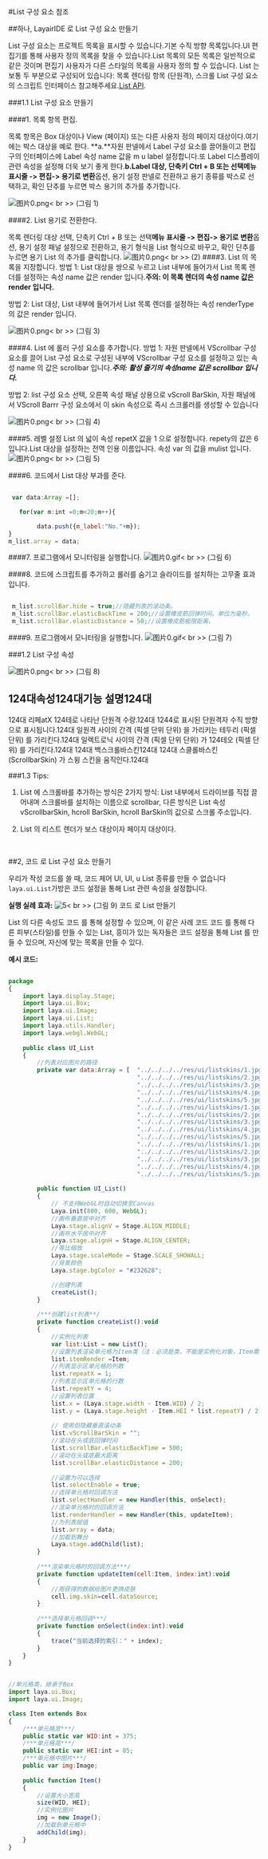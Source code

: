 #List 구성 요소 참조



##하나, LayairIDE 로 List 구성 요소 만들기

List 구성 요소는 프로젝트 목록을 표시할 수 있습니다.기본 수직 방향 목록입니다.UI 편집기를 통해 사용자 정의 목록을 찾을 수 있습니다.List 목록의 모든 목록은 일반적으로 같은 것이며 편집기 사용자가 다른 스타일의 목록을 사용자 정의 할 수 있습니다.
List 는 보통 두 부분으로 구성되어 있습니다: 목록 렌더링 항목 (단원격), 스크롤
List 구성 요소의 스크립트 인터페이스 참고해주세요.[List API](http://layaair.ldc.layabox.com/api/index.html?category=Core&class=laya.ui.List).



 



###1.1 List 구성 요소 만들기

####1. 목록 항목 편집.

목록 항목은 Box 대상이나 View (페이지) 또는 다른 사용자 정의 페이지 대상이다.여기에는 박스 대상을 예로 한다.
​**a.**자원 판넬에서 Label 구성 요소를 끌어들이고 편집구의 인터페이스에 Label 속성 name 값을 m u label 설정합니다.또 Label 디스플레이 관련 속성을 설정해 더욱 보기 좋게 한다.
​**b.**Label 대상, 단축키 Ctrl + B 또는 선택**메뉴 표시줄 -> 편집-> 용기로 변환**옵션, 용기 설정 판넬로 전환하고 용기 종류를 박스로 선택하고, 확인 단추를 누르면 박스 용기의 추가를 추가합니다.

​![图片0.png](img/1.png)< br >>
(그림 1)





 ####2. List 용기로 전환한다.

목록 렌더링 대상 선택, 단축키 Ctrl + B 또는 선택**메뉴 표시줄 -> 편집-> 용기로 변환**옵션, 용기 설정 패널 설정으로 전환하고, 용기 형식을 List 형식으로 바꾸고, 확인 단추를 누르면 용기 List 의 추가를 클릭합니다.
​![图片0.png](img/2.png)< br >>
(2)
####3. List 의 목록을 지정합니다.
방법 1: List 대상을 쌍으로 누르고 List 내부에 들어가서 List 목록 렌더를 설정하는 속성 name 값은 render 입니다.**주의: 이 목록 렌더의 속성 name 값은 render 입니다.**

방법 2: List 대상, List 내부에 들어가서 List 목록 렌더를 설정하는 속성 renderType 의 값은 render 입니다.

​![图片0.png](img/3.png)< br >>
(그림 3)

####4. List 에 롤러 구성 요소를 추가합니다.
방법 1: 자원 판넬에서 VScrollbar 구성 요소를 끌어 List 구성 요소로 구성된 내부에 VScrollbar 구성 요소를 설정하고 있는 속성 name 의 값은 scrollbar 입니다.***주의: 활성 줄기의 속성name 값은 scrollbar 입니다.***

방법 2: list 구성 요소 선택, 오른쪽 속성 패널 상용으로 vScroll BarSkin, 자원 패널에서 VScroll Barrr 구성 요소에서 이 skin 속성으로 즉시 스크롤러를 생성할 수 있습니다

​![图片0.png](img/4.png)< br >>
(그림 4)

####5. 레벨 설정 List 의 넓이
속성 repetX 값을 1 으로 설정합니다. repety의 값은 6입니다.List 대상을 설정하는 전역 인용 이름입니다. 속성 var 의 값을 mulist 입니다.
​![图片0.png](img/5.png)< br >>
(그림 5)

####6. 코드에서 List 대상 부과를 준다.



```javascript

 var data:Array =[];

   for(var m:int =0;m<20;m++){

        data.push({m_label:"No."+m});
}
m_list.array = data;
```



####7. 프로그램에서 모니터링을 실행합니다.
​![图片0.gif](gif/1.gif)< br >>
(그림 6)

####8. 코드에 스크립트를 추가하고 롤러를 숨기고 슬라이드를 설치하는 고무줄 효과입니다.

```javascript

 m_list.scrollBar.hide = true;//隐藏列表的滚动条。
 m_list.scrollBar.elasticBackTime = 200;//设置橡皮筋回弹时间。单位为毫秒。
 m_list.scrollBar.elasticDistance = 50;//设置橡皮筋极限距离。
```


####9. 프로그램에서 모니터링을 실행합니다.
​![图片0.gif](gif/1.gif)< br >>
(그림 7)


###1.2 List 구성 속성

​![图片0.png](img/6.png)< br >>
(그림 8)

124대**속성**124대**기능 설명**124대
------------------------------------------------------------------------------------------------------------------------------------------------------------------------------------------------------------
124대 리페atX 124테로 나타난 단원격 수량.124대
1244로 표시된 단원격자 수직 방향으로 표시됩니다.124대
일원격 사이의 간격 (픽셀 단위 단위) 을 가리키는 테두리 (픽셀 단위) 를 가리킨다.124대
일렉트로닉 사이의 간격 (픽셀 단위 단위) 가 124테오 (픽셀 단위) 를 가리킨다.124대
124대 백스크롤바스킨124대
124대 스클롤바스킨 (ScrollbarSkin) 가 스윙 스킨을 움직인다.124대



  



###1.3 Tips:

1. List 에 스크롤바를 추가하는 방식은 2가지 방식: List 내부에서 드라이브를 직접 끌어내며 스크롤바를 설치하는 이름으로 scrollbar, 다른 방식은 List 속성 vScrollbarSkin, hcroll BarSkin, hcroll BarSkin의 값으로 스크롤 주소입니다.

2. List 의 리스트 렌더가 보스 대상이자 페이지 대상이다.

​


##2, 코드 로 List 구성 요소 만들기

우리가 작성 코드를 쓸 때, 코드 제어 UI, UI, u List 종류를 만들 수 없습니다`laya.ui.List`가방은 코드 설정을 통해 List 관련 속성을 설정합니다.

**실행 실례 효과:**
​![5](gif/3.gif)< br >>
(그림 9) 코드 로 List 만들기

List 의 다른 속성도 코드 를 통해 설정할 수 있으며, 이 같은 사례 코드 코드 를 통해 다른 피부(스타일)를 만들 수 있는 List, 흥미가 있는 독자들은 코드 설정을 통해 List 를 만들 수 있으며, 자신에 맞는 목록을 만들 수 있다.

**예시 코드:**


```javascript

package
{
	import laya.display.Stage;
	import laya.ui.Box;
	import laya.ui.Image;
	import laya.ui.List;
	import laya.utils.Handler;
	import laya.webgl.WebGL;
	
	public class UI_List
	{
		//列表对应图片的路径
		private var data:Array = [  "../../../../res/ui/listskins/1.jpg",
									"../../../../res/ui/listskins/2.jpg",
									"../../../../res/ui/listskins/3.jpg",
									"../../../../res/ui/listskins/4.jpg",
									"../../../../res/ui/listskins/5.jpg",
									"../../../../res/ui/listskins/1.jpg",
									"../../../../res/ui/listskins/2.jpg",
									"../../../../res/ui/listskins/3.jpg",
									"../../../../res/ui/listskins/4.jpg",
									"../../../../res/ui/listskins/5.jpg",
									"../../../../res/ui/listskins/1.jpg",
									"../../../../res/ui/listskins/2.jpg",
									"../../../../res/ui/listskins/3.jpg",
									"../../../../res/ui/listskins/4.jpg",
									"../../../../res/ui/listskins/5.jpg"];
		
		public function UI_List()
		{
			// 不支持WebGL时自动切换至Canvas
			Laya.init(800, 600, WebGL);
			//画布垂直居中对齐
			Laya.stage.alignV = Stage.ALIGN_MIDDLE;
			//画布水平居中对齐
			Laya.stage.alignH = Stage.ALIGN_CENTER;
			//等比缩放
			Laya.stage.scaleMode = Stage.SCALE_SHOWALL;
			//背景颜色
			Laya.stage.bgColor = "#232628";

			//创建列表
			createList();			
		}
		
		/***创建list列表**/
		private function createList():void
		{
			//实例化列表
			var list:List = new List();
			//设置列表渲染单元格为Item类（注：必须是类，不能是实例化对象，Item需类继承于Box）
			list.itemRender =Item;
			//列表显示区单元格的列数
			list.repeatX = 1;
			//列表显示区单元格的行数
			list.repeatY = 4;
			//设置列表位置
			list.x = (Laya.stage.width - Item.WID) / 2;
			list.y = (Laya.stage.height - Item.HEI * list.repeatY) / 2;
			
			// 使用但隐藏垂直滚动条
			list.vScrollBarSkin = "";
			//滚动在头或底回弹时间
			list.scrollBar.elasticBackTime = 500;
			//滚动在头或底最大距离
			list.scrollBar.elasticDistance = 200;
			
			//设置为可以选择
			list.selectEnable = true;
			//选择单元格时回调方法
			list.selectHandler = new Handler(this, onSelect);
			//渲染单元格时的回调方法
			list.renderHandler = new Handler(this, updateItem);
			//为列表赋值
			list.array = data;
			//加载到舞台
			Laya.stage.addChild(list);
		}
		
		/***渲染单元格时的回调方法***/
		private function updateItem(cell:Item, index:int):void 
		{
			//用获得的数据给图片更换皮肤
			cell.img.skin=cell.dataSource;
		}
		
		/***选择单元格回调***/
		private function onSelect(index:int):void
		{
			trace("当前选择的索引：" + index);
		}
	}
}


//单元格类，继承于Box
import laya.ui.Box;
import laya.ui.Image;

class Item extends Box
{
	/***单元格宽***/
	public static var WID:int = 375;
	/***单元格高***/
	public static var HEI:int = 85;
	/***单元格中图片***/
	public var img:Image;
	
	public function Item()
	{
		//设置大小宽高
		size(WID, HEI);
		//实例化图片
		img = new Image();
		//加载到单元格中
		addChild(img);
	}
}

```


